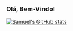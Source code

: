 ### Olá, Bem-Vindo!

[![Samuel's GitHub stats](https://github-readme-stats.vercel.app/api?username=CarinhaDaora)](https://github.com/CarinhaDaora/github-readme-stats)
